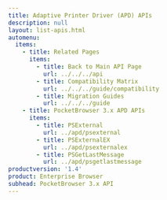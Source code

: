 ```yaml
---
title: Adaptive Printer Driver (APD) APIs
description: null
layout: list-apis.html
automenu:
  items:
    - title: Related Pages
      items:
        - title: Back to Main API Page
          url: ../../../api
        - title: Compatibility Matrix
          url: ../../../guide/compatibility
        - title: Migration Guides
          url: ../../../guide
    - title: PocketBrowser 3.x APD APIs
      items:
        - title: PSExternal
          url: ../apd/psexternal
        - title: PSExternalEX
          url: ../apd/psexternalex
        - title: PSGetLastMessage
          url: ../apd/psgetlastmessage
productversion: '1.4'
product: Enterprise Browser
subhead: PocketBrowser 3.x API
---
```


